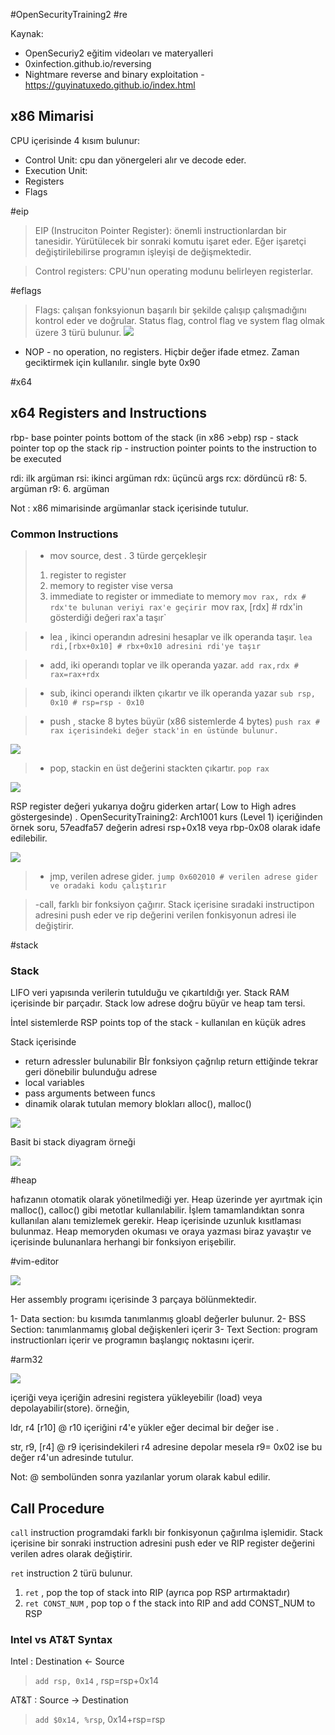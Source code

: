 #OpenSecurityTraining2 #re 

Kaynak:
- OpenSecuriy2 eğitim videoları ve materyalleri
- 0xinfection.github.io/reversing
- Nightmare reverse and binary exploitation - https://guyinatuxedo.github.io/index.html



## x86 Mimarisi

CPU içerisinde 4 kısım bulunur:
- Control Unit: cpu dan yönergeleri alır ve decode eder.
- Execution Unit: 
- Registers
- Flags

#eip
> EIP (Instruciton Pointer Register): önemli instructionlardan bir tanesidir. Yürütülecek bir sonraki komutu işaret eder. Eğer işaretçi değiştirilebilirse programın işleyişi de değişmektedir.

> Control registers: CPU'nun operating modunu belirleyen registerlar.

#eflags
> Flags: çalışan fonksyionun başarılı bir şekilde çalışıp çalışmadığını kontrol eder ve doğrular. Status flag, control flag ve system flag olmak üzere 3 türü bulunur.
> ![](pics/Pasted%20image%2020230127103455.png)
> 




- NOP - no operation, no registers. Hiçbir değer ifade etmez. Zaman geciktirmek için kullanılır. single byte 0x90 

 #x64 

## x64  Registers and Instructions

rbp- base pointer points bottom of the stack (in x86 >ebp)
rsp - stack pointer top op the stack
rip - instruction pointer points to the instruction to be executed

rdi: ilk argüman
rsi: ikinci argüman
rdx: üçüncü args
rcx: dördüncü 
r8: 5. argüman
r9: 6. argüman

Not : x86 mimarisinde argümanlar stack içerisinde tutulur.

### Common Instructions

>- mov source, dest . 3 türde gerçekleşir
>1.  register to register
>2. memory to register vise versa
>3. immediate to register or immediate to  memory
>`mov rax, rdx # rdx'te bulunan veriyi rax'e geçirir
>`mov rax, [rdx] # rdx'in gösterdiği değeri rax'a taşır`

> - lea , ikinci operandın adresini hesaplar ve ilk operanda taşır.
>`lea rdi,[rbx+0x10] # rbx+0x10 adresini rdi'ye taşır`

> - add, iki operandı toplar ve ilk operanda yazar.
>`add rax,rdx # rax=rax+rdx`

> - sub, ikinci operandı ilkten çıkartır ve ilk operanda yazar
>`sub rsp, 0x10 # rsp=rsp - 0x10 `

>- push , stacke 8 bytes büyür (x86 sistemlerde 4 bytes)
>`push rax # rax içerisindeki değer stack'in en üstünde bulunur.`

![](pics/Pasted%20image%2020230214181845.png)


> - pop, stackin en üst değerini stackten çıkartır.
>`pop rax`

![](pics/Pasted%20image%2020230214182029.png)

RSP register değeri yukarıya doğru giderken artar( Low to High adres göstergesinde) . OpenSecurityTraining2: Arch1001 kurs (Level 1) içeriğinden örnek soru, 57eadfa57 değerin adresi rsp+0x18 veya rbp-0x08 olarak idafe edilebilir.

![](pics/Pasted%20image%2020230516150530.png)



>- jmp, verilen adrese gider.
>`jump 0x602010 # verilen adrese gider ve oradaki kodu çalıştırır`

> -call, farklı bir fonksiyon çağırır. Stack içerisine sıradaki instructipon adresini push eder ve rip değerini verilen fonkisyonun adresi ile değiştirir.



#stack
### Stack 
LIFO veri yapısında verilerin tutulduğu ve çıkartıldığı yer. Stack RAM içerisinde bir parçadır. Stack low adrese doğru büyür ve heap tam tersi.

İntel sistemlerde RSP points top of the stack - kullanılan en küçük adres

Stack içerisinde
- return adressler bulunabilir Bİr fonksiyon çağrılıp return ettiğinde tekrar geri dönebilir bulunduğu adrese
- local variables
- pass arguments between funcs
- dinamik olarak tutulan memory blokları alloc(), malloc()

![](pics/Pasted%20image%2020230123112157.png)

Basit bi stack diyagram örneği

![](pics/Pasted%20image%2020230125104845.png)

#heap

hafızanın otomatik olarak yönetilmediği yer. Heap üzerinde yer ayırtmak için malloc(), calloc() gibi metotlar kullanılabilir. İşlem tamamlandıktan sonra kullanılan alanı temizlemek gerekir. Heap içerisinde uzunluk kısıtlaması bulunmaz. Heap memoryden okuması ve oraya yazması biraz yavaştır ve içerisinde bulunanlara herhangi bir fonksiyon erişebilir. 


#vim-editor

![](pics/Pasted%20image%2020230127233921.png)

Her assembly programı içerisinde 3 parçaya bölünmektedir.

1- Data section: bu kısımda tanımlanmış gloabl değerler bulunur.
2- BSS Section: tanımlanmamış global değişkenleri içerir
3- Text Section: program instructionları içerir ve programın başlangıç noktasını içerir.



#arm32 

![](pics/Pasted%20image%2020230128175528.png)

içeriği veya içeriğin adresini registera yükleyebilir (load) veya depolayabilir(store). örneğin,

ldr, r4 \[r10] @ r10 içeriğini r4'e yükler eğer decimal bir değer ise .

str, r9, \[r4] @ r9 içerisindekileri r4 adresine depolar mesela r9= 0x02 ise bu değer r4'un adresinde tutulur.

Not: @ sembolünden sonra yazılanlar yorum olarak kabul edilir.  

## Call Procedure

`call` instruction programdaki farklı bir fonkisyonun çağırılma işlemidir. Stack içerisine bir sonraki instruction adresini push eder ve RIP register değerini verilen adres olarak değiştirir.

`ret` instruction 2 türü bulunur.
1. `ret` , pop the top of stack into RIP (ayrıca pop RSP artırmaktadır)
2. `ret CONST_NUM` ,  pop top o f the stack into RIP and add CONST_NUM to RSP

### Intel vs AT&T Syntax

Intel : Destination <- Source
> `add rsp, 0x14` , rsp=rsp+0x14

AT&T : Source -> Destination
> `add $0x14, %rsp`,  0x14+rsp=rsp



